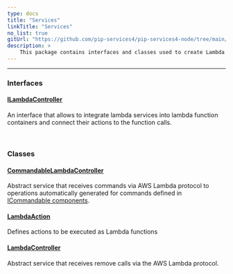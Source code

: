 ```yaml
---
type: docs
title: "Services"
linkTitle: "Services"
no_list: true
gitUrl: "https://github.com/pip-services4/pip-services4-node/tree/main/pip-services4-aws-node"
description: >
    This package contains interfaces and classes used to create Lambda services.
---
```

---

<div class="module-body"> 


### Interfaces

#### [ILambdaController](ilambda_controller)
An interface that allows to integrate lambda services into lambda function containers and connect their actions to the function calls.

<br>

### Classes

#### [CommandableLambdaController](commandable_lambda_controller)
Abstract service that receives commands via AWS Lambda protocol to operations automatically generated for commands defined in [ICommandable components](../../commons/commands/icommandable).

#### [LambdaAction](lambda_action)
Defines actions to be executed as Lambda functions


#### [LambdaController](lambda_controller)
Abstract service that receives remove calls via the AWS Lambda protocol.

</div>
